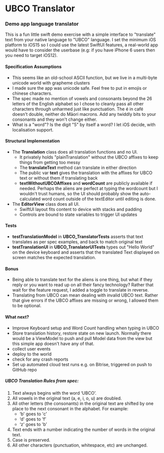 # UBCO Translator
### Demo app language translator

This is a fun little swift demo exercise with a simple interface to "translate" text from your native language to "UBCO" language.
I set the minimum iOS platform to iOS15 so I could use the latest SwiftUI features, a real-world app would have to consider the userbase (e.g: if you have iPhone 6 users then you need to target iOS12).

#### Specification Assumptions
- This seems like an old-school ASCII function, but we live in a multi-byte unicode world with grapheme clusters
- I made sure the app was unicode safe.  Feel free to put in emojis or chinese characters.
- The spec made no mention of vowels and consonants beyond the 26 letters of the English alphabet so I chose to cleanly pass all other characters through unharmed just like punctuation.  The é in café doesn't double, neither do Māori macrons.  Add any twiddly bits to your consonants and they won't change either.
- What is a "word"?  Is the digit "5" by itself a word?  I let iOS decide, with localisation support.
#### Structural Implementation 
- The **Translation** class does all translation functions and no UI.
    - It privately holds "plainTranslation" without the UBCO affixes to keep things from getting too messy
    - The **translateText** method can translate in either direction
    - The public var **text** gives the translation with the affixes for UBCO text or without them if translating back
    - **textWithoutUBCOAffixes** and **wordCount** are publicly available if needed.  Perhaps the aliens are perfect at typing the wordcount but I wouldn't trust humans, so the UI should probably show the auto-calculated word count outside of the textEditor until editing is done.
- The **EditorView** class does all UI.
    - SwiftUI layout fits content to device with stacks and padding
    - Controls are bound to state variables to trigger UI updates
#### Tests
- **testTranslationModel** in **UBCO_TranslatorTests** asserts that text translates as per spec examples, and back to match original text
- **testTranslationUI** in **UBCO_TranslatorUITests** types out "Hello World" on the device keyboard and asserts that the translated Text displayed on screen matches the expected translation.
#### Bonus
- Being able to translate text for the aliens is one thing, but what if they reply or you want to read up on all their fancy technology?  Rather that wait for the feature request, I added a toggle to translate in reverse.  
- Translating from UBCO can mean dealing with invalid UBCO text.  Rather that give errors if the UBCO affixes are missing or wrong, I allowed them to be optional.

#### What next?
- Improve Keyboard setup and Word Count handling when typing in UBCO
- Store translation history, restore state on new launch.  Normally there would be a ViewModel to push and pull Model data from the view but this simple app doesn't have any of that.
- collect user events
- deploy to the world
- check for any crash reports
- Set up automated cloud test runs e.g. on Bitrise, triggered on push to GitHub repo


##### UBCO Translation Rules from spec:
1. Text always begins with the word ‘UBCO’.
2. All vowels in the original text (a, e, i, o, u) are doubled.
3. All other letters (the consonants) in the original text are shifted by one place to
the next consonant in the alphabet. For example:
    * ‘b' goes to 'c’ 
    * ‘d' goes to 'f’ 
    * ‘z' goes to 'b’
4. Text ends with a number indicating the number of words in the original text.
5. Case is preserved.
6. All other characters (punctuation, whitespace, etc) are unchanged.

